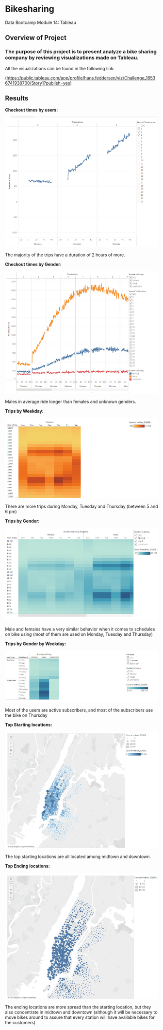 # Bikesharing
Data Bootcamp Module 14: Tableau
## Overview of Project

### The purpose of this project is to present analyze a bike sharing company by reviewing visualizations made on Tableau.

All the visualizations can be found in the following link:

(https://public.tableau.com/app/profile/hans.feddersen/viz/Challenge_16536741938700/Story1?publish=yes)

## Results

**Checkout times by users:**

![This is an image](https://github.com/HansFeddersen/bikesharing/blob/main/More/Checkout%20times%20for%20users.png)

The majority of the trips have a duration of 2 hours of more.

**Checkout times by Gender:**

![This is an image](https://github.com/HansFeddersen/bikesharing/blob/main/More/Checkout%20times%20by%20gender.png)


Males in average ride longer than females and unknown genders.

**Trips by Weekday:**

![This is an image](https://github.com/HansFeddersen/bikesharing/blob/main/More/Trips%20by%20Weekday.png)

There are more trips during Monday, Tuesday and Thursday (between 5 and 6 pm)

**Trips by Gender:**

![This is an image](https://github.com/HansFeddersen/bikesharing/blob/main/More/Trips%20by%20gender.png)

Male and females have a very similar behavior when it comes to schedules on bike using (most of them are used on Monday, Tuesday and Thursday)

**Trips by Gender by Weekday:**

![This is an image](https://github.com/HansFeddersen/bikesharing/blob/main/More/Trips%20by%20gender%20by%20weekday.png)

Most of the users are active subscribers, and most of the subscribers use the bike on Thursday

**Top Starting locations:**

![This is an image](https://github.com/HansFeddersen/bikesharing/blob/main/More/Top%20starting%20locations.png)

The top starting locations are all located among midtown and downtown.

**Top Ending locations:**

![This is an image](https://github.com/HansFeddersen/bikesharing/blob/main/More/Top%20Ending%20locations.png)

The ending locations are more spread than the starting location, but they also concentrate in midtown and downtown (although it will be necessary to move bikes around to assure that every station will have available bikes for the customers)


